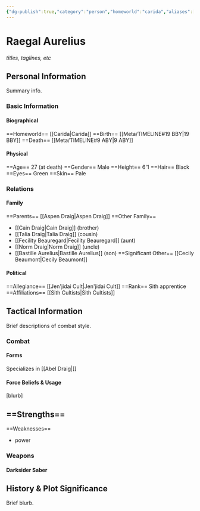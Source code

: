 ```yaml
---
{"dg-publish":true,"category":"person","homeworld":"carida","aliases":["Raegal Aurelius"],"tags":["sith","jenjidai","i ii iii iv v vi vii","forcesensitive"],"permalink":"/abel-draig/","dgHomeLink":true,"dgPassFrontmatter":true}
---
```


# Raegal Aurelius
<i>titles, taglines, etc</i>
## Personal Information
Summary info.

### Basic Information

#### Biographical
==Homeworld== [[Carida|Carida]]
==Birth== [[Meta/TIMELINE#19 BBY|19 BBY]]
==Death== [[Meta/TIMELINE#9 ABY|9 ABY]]

#### Physical
==Age== 27 (at death)
==Gender== Male
==Height== 6'1
==Hair== Black
==Eyes== Green
==Skin== Pale

### Relations

#### Family
==Parents== [[Aspen Draig|Aspen Draig]]
==Other Family==
- [[Cain Draig|Cain Draig]] (brother)
- [[Talia Draig|Talia Draig]] (cousin)
- [[Fecility Beauregard|Fecility Beauregard]] (aunt)
- [[Norm Draig|Norm Draig]] (uncle)
- [[Bastille Aurelius|Bastille Aurelius]] (son)
==Significant Other== [[Cecily Beaumont|Cecily Beaumont]]

#### Political
==Allegiance== [[Jen'jidai Cult|Jen'jidai Cult]]
==Rank== Sith apprentice
==Affiliations== [[Sith Cultists|Sith Cultists]] 

## Tactical Information
Brief descriptions of combat style.

### Combat

#### Forms
Specializes in [[Abel Draig|]] 

#### Force Beliefs & Usage
[blurb]

==Strengths==
- 
==Weaknesses==
- power

### Weapons

#### Darksider Saber


## History & Plot Significance
Brief blurb.